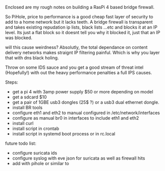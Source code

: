 Enclosed are my rough notes on building a RasPi 4 based bridge firewall.

So PiHole, price to performance is a good cheap fast layer of security to add to a home network but it lacks teeth.
A bridge firewall is transparent and takes existing repudation ip lists, black lists ...etc and blocks it at an IP level.
Its just a flat block so it doesnt tell you why it blocked it, just that an IP was blocked.  

will this cause weirdness? Absolutly, the total dependance on content delivery networks makes straignt IP filtering painful.
Which is why you layer that with dns black holing.

Throw on some IDS sauce and you get a good stream of threat intel (Hopefully!) with out the heavy performance penalties a full IPS causes.

Steps:
* get a pi 4 with 3amp power supply $50 or more depending on model
* get a sdcard $10
* get a pair of 1GBE usb3 dongles (25$ ?) or a usb3 dual ethernet dongle.
* install BR tools
* configure eth1 and eth2 to manual configured in /etc/network/interfaces
* configure as manual br0 in interfaces to include eth1 and eth2
* install curl
* install script in crontab
* install script in systemd boot process or in rc.local

future todo list:
* configure suricata ids
* configure syslog with eve json for suricata as well as firewall hits
* add with pihole or similar to 


